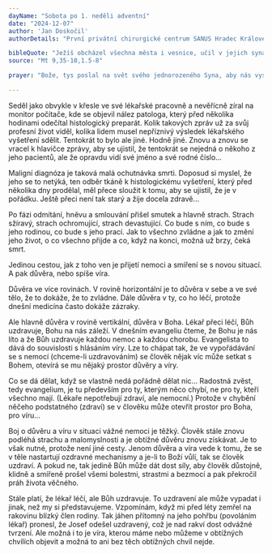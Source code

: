 ```yaml
---
dayName: "Sobota po 1. neděli adventní"
date: "2024-12-07"
author: 'Jan Doskočil'
authorDetails: "První privátní chirurgické centrum SANUS Hradec Králové"

bibleQuote: "Ježíš obcházel všechna města i vesnice, učil v jejich synagógách, hlásal radostnou zvěst o (Božím) království a uzdravoval každou nemoc a každou chorobu. Když viděl zástupy, bylo mu jich líto, protože byli vysílení a skleslí jako ovce bez pastýře. Tu řekl svým učedníkům: „Žeň je sice hojná, ale dělníků málo. Proste proto Pána žně, aby poslal dělníky na svou žeň.“ (Potom) si zavolal svých dvanáct učedníků a dal jim moc nad nečistými duchy, aby je vyháněli a uzdravovali každou nemoc a každou chorobu. Těchto dvanáct Ježíš poslal a přikázal jim: „Mezi pohany nechoďte a do žádného samařského města nevcházejte. Raději jděte k ztraceným ovcím z domu izraelského. Jděte a hlásejte: »Přiblížilo se nebeské království.« Uzdravujte nemocné, probouzejte k životu mrtvé, očišťujte malomocné, vyhánějte zlé duchy. Zadarmo jste dostali, zadarmo dávejte.“"
source: "Mt 9,35-10,1.5-8"

prayer: "Bože, tys poslal na svět svého jednorozeného Syna, aby nás vysvobodil z otroctví hříchu; ukaž svou otcovskou lásku všem, kdo toužebně očekávají tvou pomoc, a doveď nás k plné účasti na svobodě dětí Božích. Prosíme o to skrze tvého Syna…	"

---
```


Seděl jako obvykle v křesle ve své lékařské pracovně a nevěřícně zíral na monitor počítače, kde se objevil nález patologa, který před několika hodinami odečítal histologický preparát. Kolik takových zpráv už za svůj profesní život viděl, kolika lidem musel nepříznivý výsledek lékařského vyšetření sdělit. Tentokrát to bylo ale jiné. Hodně jiné. Znovu a znovu se vracel k hlavičce zprávy, aby se ujistil, že tentokrát se nejedná o někoho z jeho pacientů, ale že opravdu vidí své jméno a své rodné číslo…

Maligní diagnóza je taková malá ochutnávka smrti. Doposud si myslel, že jeho se to netýká, ten odběr tkáně k histologickému vyšetření, který před několika dny prodělal, měl přece sloužit k tomu, aby se ujistil, že je v pořádku. Ještě přeci není tak starý a žije docela zdravě…

Po fázi odmítání, hněvu a smlouvání přišel smutek a hlavně strach. Strach sžíravý, strach ochromující, strach devastující. Co bude s ním, co bude s jeho rodinou, co bude s jeho prací. Jak to všechno zvládne a jak to změní jeho život, o co všechno přijde a co, když na konci, možná už brzy, čeká smrt.

Jedinou cestou, jak z toho ven je přijetí nemoci a smíření se s novou situací. A pak důvěra, nebo spíše víra.

Důvěra ve více rovinách. V rovině horizontální je to důvěra v sebe a ve své tělo, že to dokáže, že to zvládne. Dále důvěra v ty, co ho léčí, protože dnešní medicína často dokáže zázraky.
 
Ale hlavně důvěra v rovině vertikální, důvěra v Boha. Lékař přeci léčí, Bůh uzdravuje, Bohu na nás záleží. V dnešním evangeliu čteme, že Bohu je nás líto a že Bůh uzdravuje každou nemoc a každou chorobu. Evangelista to dává do souvislosti s hlásáním víry. Lze to chápat tak, že ve vypořádávání se s nemocí (chceme-li uzdravováním) se člověk nějak víc může setkat s Bohem, otevírá se mu nějaký prostor důvěry a víry.

Co se dá dělat, když se vlastně nedá pořádně dělat nic… Radostná zvěst, tedy evangelium, je tu především pro ty, kterým něco chybí, ne pro ty, kteří všechno mají. (Lékaře nepotřebují zdraví, ale nemocní.) Protože v chybění něčeho podstatného (zdraví) se v člověku může otevřít prostor pro Boha, pro víru…

Boj o důvěru a víru v situaci vážné nemoci je těžký. Člověk stále znovu podléhá strachu a malomyslnosti a je obtížné důvěru znovu získávat. Je to však nutné, protože není jiné cesty. Jenom důvěra a víra vede k tomu, že se v těle nastartují ozdravné mechanismy a je-li to Boží vůlí, tak se člověk uzdraví. A pokud ne, tak jedině Bůh může dát dost síly, aby člověk důstojně, klidně a smířeně prošel všemi bolestmi, strastmi a bezmocí a pak překročil práh života věčného.

Stále platí, že lékař léčí, ale Bůh uzdravuje. To uzdravení ale může vypadat i jinak, než my si představujeme. Vzpomínám, když mi před léty zemřel na rakovinu blízký člen rodiny. Tak jáhen přítomný na jeho pohřbu (povoláním lékař) pronesl, že Josef odešel uzdravený, což je nad rakví dost odvážné tvrzení. Ale možná i to je víra, kterou máme nebo můžeme v obtížných chvílích objevit a možná to ani bez těch obtížných chvil nejde.


